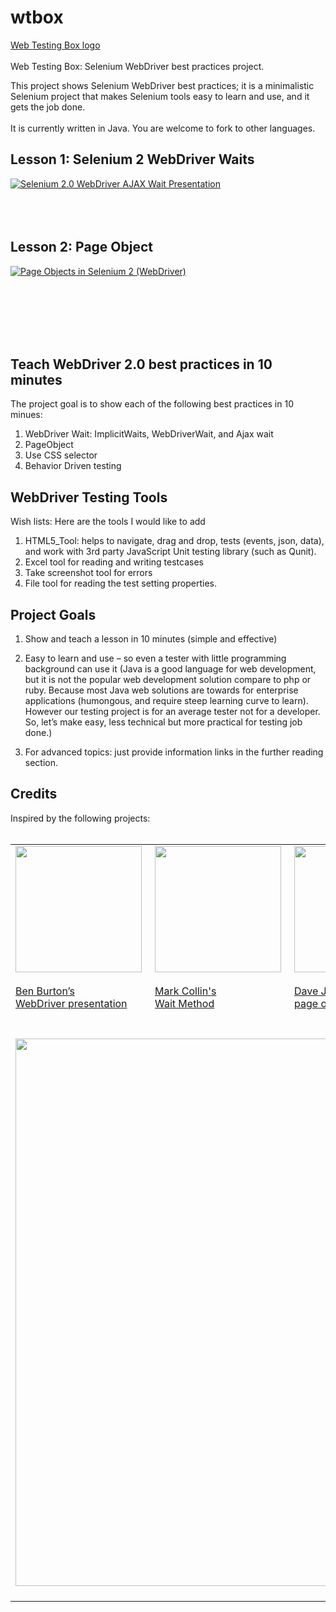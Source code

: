 wtbox
=====
[Web Testing Box logo ](http://chon.techliminal.com/images/shelby_logo.png)
<br/><br/>
Web Testing Box: Selenium WebDriver best practices project. 

This project shows Selenium WebDriver best practices; it is a minimalistic Selenium project that makes Selenium tools easy to learn and use, and it gets the job done.  
<br/>It is currently written in Java.  You are welcome to fork to other languages.  


## **Lesson 1: Selenium 2 WebDriver Waits**
[![Selenium 2.0 WebDriver AJAX Wait Presentation](http://chon.techliminal.com/images/ajax_wait.png)](http://chon.techliminal.com/ajax_wait/)
<br/> 
<br/> 
<br/> 
<br/> 




## **Lesson 2: Page Object**

[![Page Objects in Selenium 2 (WebDriver)](http://chon.techliminal.com/images/page_object.png)](http://chon.techliminal.com/page_object/)

<br/> 
<br/> 
<br/> 
<br/> 
<br/> 






Teach WebDriver 2.0 best practices in 10 minutes
------------------------------------------------

The project goal is to show each of the following best practices in 10 minues:  
 
1.	WebDriver Wait: ImplicitWaits, WebDriverWait, and Ajax wait 
2.	PageObject
3.	Use CSS selector
4.	Behavior Driven testing






WebDriver Testing Tools
------------------------
Wish lists: Here are the tools I would like to add

1.	HTML5_Tool: helps to navigate, drag and drop, tests (events, json, data), and work with 3rd party JavaScript Unit testing library (such as Qunit).
2.	Excel tool for reading and writing testcases
3.	Take screenshot tool for errors
4.	File tool for reading the test setting properties.


Project Goals
-------------

1.	Show and teach a lesson in 10 minutes (simple and effective)
2.	Easy to learn and use – so even a tester with little programming background can use it
	(Java is a good language for web development, but it is not the popular web development solution compare to php or ruby.  Because most Java web solutions are towards for enterprise applications (humongous, and require steep learning curve to learn).   
         However our testing project is for an average tester not for a developer.  So, let’s make easy, less technical but more practical for testing job done.)   

3.	For advanced topics: just provide information links in the further reading section. 




Credits
-------
Inspired by the following projects:  
<br/>
    <table>
  <tr height="207" valign="top">
    <td><a href="https://github.com/benburton/presentations"><img src="http://chon.techliminal.com/images/inspired/benburton.png" width="202">
        <br/><br/>Ben Burton’s<br/>
             WebDriver presentation
        </a>
    </td>
    <td><a href="https://groups.google.com/forum/?fromgroups#!topic/webdriver/V9KqskkHmIs%5B1-25%5D"><img src="http://chon.techliminal.com/images/inspired/mark_collin.png" width="202">
        <br/><br/>Mark Collin's<br/>
             Wait Method
        </a>
    </td>
    <td><a href="http://stackoverflow.com/questions/10315894/selenium-webdriver-page-object"><img src="http://chon.techliminal.com/images/inspired/dave.png" width="202">
        <br/><br/>Dave Justin’s <br/>
             page object post 
        </a>
    </td>
    <td><a href="http://www.summa-tech.com/blog/2011/10/10/using-page-objects-with-selenium-and-web-driver-20/"><img src="http://chon.techliminal.com/images/inspired/james.png" width="202">
        <br/><br/><br/><br/>James Cox's<br/>
             Using Page Objects 
        </a>
    </td>
  </tr>
  <tr height="207" valign="top">
  <td colspan="4">
    <img src="http://chon.techliminal.com/images/inspired/i_curate.png" width="876">&nbsp;
  </td>
</table>
